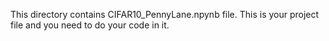 This directory contains CIFAR10_PennyLane.npynb file. This is your project file and you need to do your code in it.
